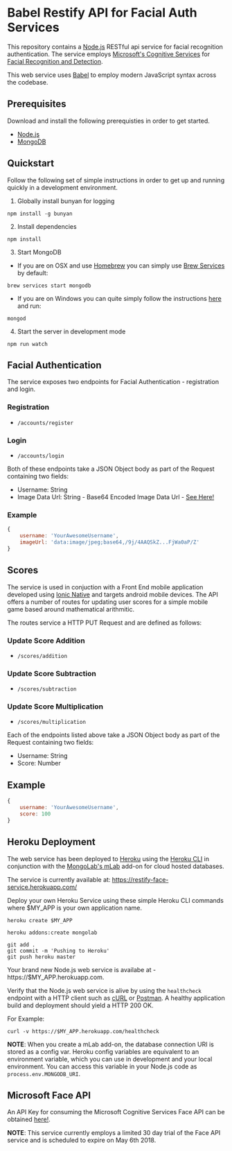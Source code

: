 # Babel Restify API for Facial Auth Services

This repository contains a [Node.js](https://nodejs.org/en/) RESTful api service for facial recognition authentication. The service employs [Microsoft's Cognitive Services](https://azure.microsoft.com/en-us/services/cognitive-services/) for [Facial Recognition and Detection](https://azure.microsoft.com/en-us/services/cognitive-services/face/).

This web service uses [Babel](https://babeljs.io/) to employ modern JavaScript syntax across the codebase.

## Prerequisites

Download and install the following prerequisties in order to get started.

- [Node.js](https://nodejs.org/en/)
- [MongoDB](https://www.mongodb.com/)

## Quickstart

Follow the following set of simple instructions in order to get up and running quickly in a development environment.

1. Globally install bunyan for logging
```
npm install -g bunyan
```

2. Install dependencies
```
npm install
```

3. Start MongoDB 
- If you are on OSX and use [Homebrew](https://brew.sh) you can simply use [Brew Services](https://github.com/Homebrew/homebrew-services) by default:
```
brew services start mongodb
```

- If you are on Windows you can quite simply follow the instructions [here](https://docs.mongodb.com/manual/tutorial/install-mongodb-on-windows/#run-mongodb-community-edition) and run:
```
mongod
```

4. Start the server in development mode
```
npm run watch
```

## Facial Authentication

The service exposes two endpoints for Facial Authentication -  registration and login.

### Registration
- `/accounts/register`
### Login
- `/accounts/login`

Both of these endpoints take a JSON Object body as part of the Request containing two fields:

- Username: String
- Image Data Url: String - Base64 Encoded Image Data Url - [See Here!](https://developer.mozilla.org/en-US/docs/Web/HTTP/Basics_of_HTTP/Data_URIs) 

### Example

```javascript
{
    username: 'YourAwesomeUsername',
    imageUrl: 'data:image/jpeg;base64,/9j/4AAQSkZ...FjWa0aP/Z'
}
```

## Scores

The service is used in conjuction with a Front End mobile application developed using [Ionic Native](https://ionicframework.com/docs/native/) and targets android mobile devices. The API offers a number of routes for updating user scores for a simple mobile game based around mathematical arithmitic. 

The routes service a HTTP PUT Request and are defined as follows:

### Update Score Addition
- `/scores/addition`
### Update Score Subtraction
- `/scores/subtraction`
### Update Score Multiplication
- `/scores/multiplication`

Each of the endpoints listed above take a JSON Object body as part of the Request containing two fields:

- Username: String
- Score: Number

## Example

```javascript
{
    username: 'YourAwesomeUsername',
    score: 100
}
```

## Heroku Deployment

The web service has been deployed to [Heroku](https://www.heroku.com/) using the [Heroku CLI](https://devcenter.heroku.com/articles/heroku-cli) in conjunction with the [MongoLab's mLab](https://elements.heroku.com/addons/mongolab) add-on for cloud hosted databases. 

The service is currently available at: https://restify-face-service.herokuapp.com/

Deploy your own Heroku Service using these simple Heroku CLI commands where $MY_APP is your own application name.

```
heroku create $MY_APP

heroku addons:create mongolab

git add .
git commit -m 'Pushing to Heroku'
git push heroku master
```

Your brand new Node.js web service is availabe at - https://$MY_APP.herokuapp.com.

Verify that the Node.js web service is alive by using the `healthcheck` endpoint with a HTTP client such as [cURL](https://curl.haxx.se/) or [Postman](https://www.getpostman.com/). A healthy application build and deployment should yield a HTTP 200 OK. 

For Example:

```
curl -v https://$MY_APP.herokuapp.com/healthcheck
```

**NOTE**: When you create a mLab add-on, the database connection URI is stored as a config var. Heroku config variables are equivalent to an environment variable, which you can use in development and your local environment. You can access this variable in your Node.js code as `process.env.MONGODB_URI`.

## Microsoft Face API

An API Key for consuming the Microsoft Cognitive Services Face API can be obtained [here!](https://azure.microsoft.com/en-us/try/cognitive-services/).

**NOTE**: This service currently employs a limited 30 day trial of the Face API service and is scheduled to expire on May 6th 2018.
